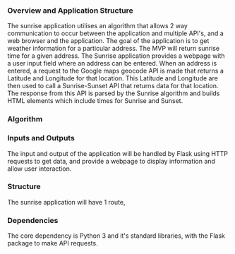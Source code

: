 ### Overview and Application Structure
The sunrise application utilises an algorithm that allows 2 way communication to occur between the application and multiple API's, and a web browser and the application. The goal of the application is to get weather information for a particular address. The MVP will return sunrise time for a given address.
The Sunrise application provides a webpage with a user input field where an address can be entered. When an address is entered, a request to the Google maps geocode API is made that returns a Latitude and Longitude for that location. This Latitude and Longitude are then used to call a Sunrise-Sunset API that returns data for that location. The response from this API is parsed by the Sunrise algorithm and builds HTML elements which include times for Sunrise and Sunset.

### Algorithm


### Inputs and Outputs
The input and output of the application will be handled by Flask using HTTP requests to get data, and provide a webpage to display information and allow user interaction.

### Structure
The sunrise application will have 1 route, 


### Dependencies
The core dependency is Python 3 and it's standard libraries, with the Flask package to make API requests.

